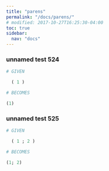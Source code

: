 ```yaml
---
title: "parens"
permalink: "/docs/parens/"
# modified: 2017-10-27T16:25:30-04:00
toc: true
sidebar:
  nav: "docs"
---
```

### unnamed test 524
```ruby
# GIVEN

  ( 1 ) 

```
```ruby
# BECOMES

(1)
```
### unnamed test 525
```ruby
# GIVEN

  ( 1 ; 2 ) 

```
```ruby
# BECOMES

(1; 2)
```
